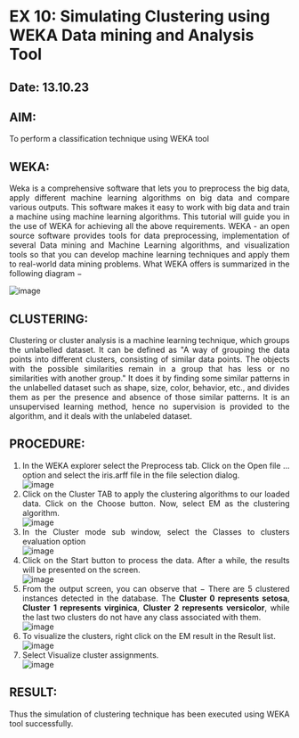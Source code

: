 # EX 10: Simulating Clustering using WEKA Data mining and Analysis Tool

## Date: 13.10.23

## AIM:
To perform a classification technique using WEKA tool

## WEKA:
<div align="justify">
Weka is a comprehensive software that lets you to preprocess the big data, apply different machine learning algorithms on big data and compare various outputs. This software makes it easy to work with big data and train a machine using machine learning algorithms. This tutorial will guide you in the use of WEKA for achieving all the above requirements.
WEKA - an open source software provides tools for data preprocessing, implementation of several Data mining and Machine Learning algorithms, and visualization tools so that you can develop machine learning techniques and apply them to real-world data mining problems. What WEKA offers is summarized in the following diagram −

  ![image](https://github.com/dineshgl/EX-9-Simulating-Classification-using-WEKA-Tool/assets/143793356/c3702dff-f72d-4ba1-9cca-eb444358ab21)

## CLUSTERING:
<div align="justify">
Clustering or cluster analysis is a machine learning technique, which groups the unlabelled dataset. It can be defined as "A way of grouping the data points into different clusters, consisting of similar data points. The objects with the possible similarities remain in a group that has less or no similarities with another group." It does it by finding some similar patterns in the unlabelled dataset such as shape, size, color, behavior, etc., and divides them as per the presence and absence of those similar patterns. It is an unsupervised learning method, hence no supervision is provided to the algorithm, and it deals with the unlabeled dataset.

## PROCEDURE:
1. In the WEKA explorer select the Preprocess tab. Click on the Open file ... option and select the iris.arff file in the file selection dialog. <br>
![image](https://github.com/dineshgl/EX-10-Simulating-Clustering-using-WEKA-Data-mining-and-Analysis-Tool/assets/143793356/bd6df0b2-51db-4cee-a6f7-33152b2aac12)
2. Click on the Cluster TAB to apply the clustering algorithms to our loaded data. Click on the Choose button. Now, select EM as the clustering algorithm. <br>
![image](https://github.com/dineshgl/EX-10-Simulating-Clustering-using-WEKA-Data-mining-and-Analysis-Tool/assets/143793356/34796748-9934-4cf0-9ce9-9b8204adb904)
3. In the Cluster mode sub window, select the Classes to clusters evaluation option <br>
![image](https://github.com/dineshgl/EX-10-Simulating-Clustering-using-WEKA-Data-mining-and-Analysis-Tool/assets/143793356/658892f7-e190-4264-a5ae-175bb6e64a2b)
4. Click on the Start button to process the data. After a while, the results will be presented on the screen. <br>
![image](https://github.com/dineshgl/EX-10-Simulating-Clustering-using-WEKA-Data-mining-and-Analysis-Tool/assets/143793356/a9b44cbc-15db-4821-8dc7-7a22cd5999a4)
5. From the output screen, you can observe that − There are 5 clustered instances detected in the database. The **Cluster 0 represents setosa**, **Cluster 1 represents virginica**, **Cluster 2 represents versicolor**, while the last two clusters do not have any class associated with them. <br>
![image](https://github.com/dineshgl/EX-10-Simulating-Clustering-using-WEKA-Data-mining-and-Analysis-Tool/assets/143793356/5e2ee384-d8fc-45c3-ac20-fb716fd8cf5b)
6. To visualize the clusters, right click on the EM result in the Result list. <br>
![image](https://github.com/dineshgl/EX-10-Simulating-Clustering-using-WEKA-Data-mining-and-Analysis-Tool/assets/143793356/4078b056-ad78-4f6d-b86c-a1dc8e8b9f9e)
7. Select Visualize cluster assignments.<br>
![image](https://github.com/dineshgl/EX-10-Simulating-Clustering-using-WEKA-Data-mining-and-Analysis-Tool/assets/143793356/b28a21b1-4965-412f-8ac2-b8cdc079b703)

## RESULT:
Thus the simulation of clustering technique has been executed using WEKA tool successfully.

